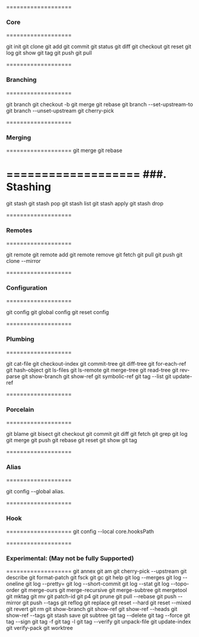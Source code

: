 ===================
### Core
===================

git init
git clone
git add
git commit
git status
git diff
git checkout
git reset
git log
git show
git tag
git push
git pull

===================
### Branching
===================

git branch
git checkout -b
git merge
git rebase
git branch --set-upstream-to
git branch --unset-upstream
git cherry-pick

===================
### Merging
===================
git merge
git rebase

===================
###. Stashing
===================
git stash
git stash pop
git stash list
git stash apply
git stash drop

===================
###   Remotes
===================

git remote
git remote add
git remote remove
git fetch
git pull
git push
git clone --mirror

===================
### Configuration
===================

git config
git global config
git reset config

===================
### Plumbing
===================

git cat-file
git checkout-index
git commit-tree
git diff-tree
git for-each-ref
git hash-object
git ls-files
git ls-remote
git merge-tree
git read-tree
git rev-parse
git show-branch
git show-ref
git symbolic-ref
git tag --list
git update-ref

===================
### Porcelain
===================

git blame
git bisect
git checkout
git commit
git diff
git fetch
git grep
git log
git merge
git push
git rebase
git reset
git show
git tag

===================
### Alias
===================

git config --global alias.<alias> <command>

===================
### Hook
===================
git config --local core.hooksPath <path>

===================
### Experimental: (May not be fully Supported)
===================
git annex
git am
git cherry-pick --upstream
git describe
git format-patch
git fsck
git gc
git help
git log --merges
git log --oneline
git log --pretty=
git log --short-commit
git log --stat
git log --topo-order
git merge-ours
git merge-recursive
git merge-subtree
git mergetool
git mktag
git mv
git patch-id
git p4
git prune
git pull --rebase
git push --mirror
git push --tags
git reflog
git replace
git reset --hard
git reset --mixed
git revert
git rm
git show-branch
git show-ref
git show-ref --heads
git show-ref --tags
git stash save
git subtree
git tag --delete
git tag --force
git tag --sign
git tag -f
git tag -l
git tag --verify
git unpack-file
git update-index
git verify-pack
git worktree
